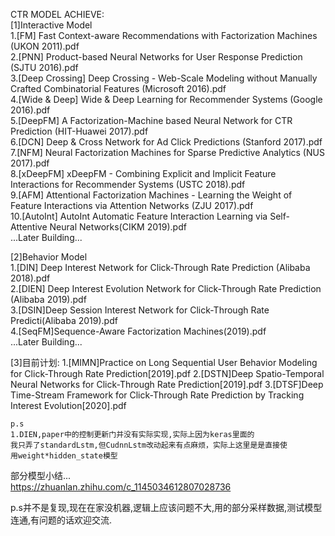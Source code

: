 CTR MODEL ACHIEVE:  
  [1]Interactive Model  
    1.[FM] Fast Context-aware Recommendations with Factorization Machines (UKON 2011).pdf  
    2.[PNN] Product-based Neural Networks for User Response Prediction (SJTU 2016).pdf  
    3.[Deep Crossing] Deep Crossing - Web-Scale Modeling without Manually Crafted Combinatorial Features (Microsoft 2016).pdf  
    4.[Wide & Deep] Wide & Deep Learning for Recommender Systems (Google 2016).pdf  
    5.[DeepFM] A Factorization-Machine based Neural Network for CTR Prediction (HIT-Huawei 2017).pdf  
    6.[DCN] Deep & Cross Network for Ad Click Predictions (Stanford 2017).pdf  
    7.[NFM] Neural Factorization Machines for Sparse Predictive Analytics (NUS 2017).pdf  
    8.[xDeepFM] xDeepFM - Combining Explicit and Implicit Feature Interactions for Recommender Systems (USTC 2018).pdf  
    9.[AFM] Attentional Factorization Machines - Learning the Weight of Feature Interactions via Attention Networks (ZJU 2017).pdf  
    10.[AutoInt] AutoInt Automatic Feature Interaction Learning via Self-Attentive Neural Networks(CIKM 2019).pdf  
    ...Later Building...  
      
  [2]Behavior Model  
    1.[DIN] Deep Interest Network for Click-Through Rate Prediction (Alibaba 2018).pdf  
    2.[DIEN] Deep Interest Evolution Network for Click-Through Rate Prediction (Alibaba 2019).pdf  
    3.[DSIN]Deep Session Interest Network for Click-Through Rate Predicti(Alibaba 2019).pdf  
    4.[SeqFM]Sequence-Aware Factorization Machines(2019).pdf  
    ...Later Building...  
    
  [3]目前计划:
    1.[MIMN]Practice on Long Sequential User Behavior Modeling for Click-Through Rate Prediction[2019].pdf
    <building>2.[DSTN]Deep Spatio-Temporal Neural Networks for Click-Through Rate Prediction[2019].pdf
    <building>3.[DTSF]Deep Time-Stream Framework for Click-Through Rate Prediction by Tracking Interest Evolution[2020].pdf

    p.s  
    1.DIEN,paper中的控制更新门并没有实际实现,实际上因为keras里面的
    我只弄了standardLstm,但CudnnLstm改动起来有点麻烦，实际上这里是是直接使
    用weight*hidden_state模型  
  
部分模型小结...  
    https://zhuanlan.zhihu.com/c_1145034612807028736  
  
p.s并不是复现,现在在家没机器,逻辑上应该问题不大,用的部分采样数据,测试模型连通,有问题的话欢迎交流.
